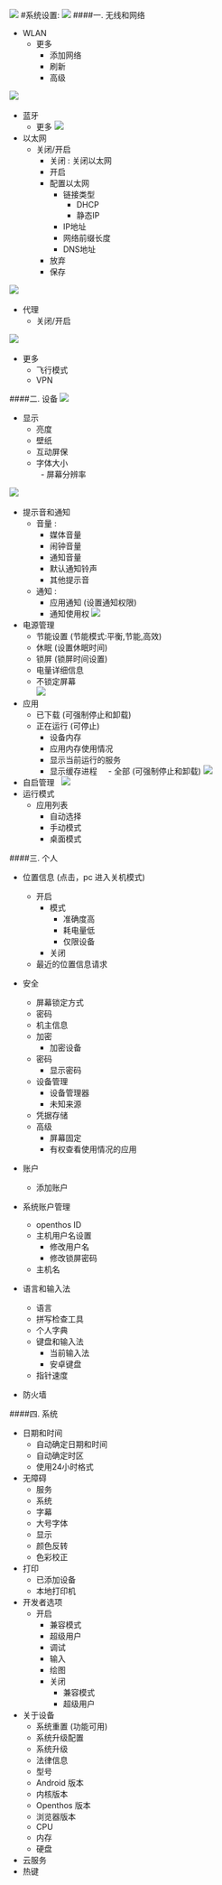 ![](https://github.com/openthos/community-analysis/blob/master/pic/using-instractions-pic/setting_zhenggejiemian.png)
#系统设置:
![](https://github.com/openthos/community-analysis/blob/master/pic/using-instractions-pic/setting_wlan.png) 
####一. 无线和网络
   - WLAN  
     - 更多  
        - 添加网络  
        - 刷新  
        - 高级  

![](https://github.com/openthos/community-analysis/blob/master/pic/using-instractions-pic/setting_bluetooth.png)       
   - 蓝牙   
     - 更多
![](https://github.com/openthos/community-analysis/blob/master/pic/using-instractions-pic/setting_yitaiwang.png)        
   - 以太网  
     - 关闭/开启  
       - 关闭 : 关闭以太网
       - 开启
        - 配置以太网  
          - 链接类型  
            - DHCP  
            - 静态IP  
          - IP地址  
          - 网络前缀长度  
          - DNS地址
        - 放弃  
        - 保存

![](https://github.com/openthos/community-analysis/blob/master/pic/using-instractions-pic/setting_daili.png)              
   - 代理  
     - 关闭/开启 

![](https://github.com/openthos/community-analysis/blob/master/pic/using-instractions-pic/setting_gengduo.png)    
   - 更多  
     - 飞行模式  
     - VPN

####二. 设备
![](https://github.com/openthos/community-analysis/blob/master/pic/using-instractions-pic/setting_xianshi.png)
   - 显示  
     - 亮度  
     - 壁纸  
     - 互动屏保  
     - 字体大小  
     - 屏幕分辨率  

![](https://github.com/openthos/community-analysis/blob/master/pic/using-instractions-pic/setting_tishiyin.png)      
   - 提示音和通知  
     - 音量 :
       - 媒体音量  
       - 闹钟音量  
       - 通知音量
       - 默认通知铃声  
       - 其他提示音
     - 通知 :
       - 应用通知 (设置通知权限)
       - 通知使用权
 ![](https://github.com/openthos/community-analysis/blob/master/pic/using-instractions-pic/setting_dianyuanguanli.png) 
 - 电源管理  
     - 节能设置 (节能模式:平衡,节能,高效)
     - 休眠 (设置休眠时间)
     - 锁屏 (锁屏时间设置)
     - 电量详细信息  
     - 不锁定屏幕  
 ![](https://github.com/openthos/community-analysis/blob/master/pic/using-instractions-pic/setting_yingyong.png) 
 - 应用  
     - 已下载 (可强制停止和卸载)
     - 正在运行 (可停止)
       - 设备内存  
       - 应用内存使用情况
       - 显示当前运行的服务
       - 显示缓存进程
     - 全部 (可强制停止和卸载)
![](https://github.com/openthos/community-analysis/blob/master/pic/using-instractions-pic/setting_ziqiguanli.png)  
 - 自启管理  
![](https://github.com/openthos/community-analysis/blob/master/pic/using-instractions-pic/setting_runmode.png) 
 - 运行模式  
     - 应用列表  
       - 自动选择
       - 手动模式
       - 桌面模式
       
####三. 个人 
   - 位置信息 (点击，pc 进入关机模式)
      - 开启
        - 模式
          - 准确度高
          - 耗电量低
          - 仅限设备
        - 关闭
      - 最近的位置信息请求
      
   -  安全   
      - 屏幕锁定方式
      - 密码
      - 机主信息
      - 加密
        - 加密设备
      - 密码
        - 显示密码
      - 设备管理
         - 设备管理器
         - 未知来源
      - 凭据存储
      - 高级
         - 屏幕固定
         - 有权查看使用情况的应用
   - 账户
      - 添加账户
   - 系统账户管理
      - openthos ID
      - 主机用户名设置
         - 修改用户名
         - 修改锁屏密码
      - 主机名
   - 语言和输入法
      - 语言
      - 拼写检查工具
      - 个人字典
      - 键盘和输入法
        - 当前输入法
        - 安卓键盘
      - 指针速度
   - 防火墙
        
####四. 系统
   - 日期和时间
      - 自动确定日期和时间
      - 自动确定时区
      - 使用24小时格式
   - 无障碍
     - 服务
     - 系统
     - 字幕
     - 大号字体  
     - 显示
     - 颜色反转
     - 色彩校正
   - 打印
      - 已添加设备
      - 本地打印机
   - 开发者选项
      - 开启
         - 兼容模式
         - 超级用户
         - 调试
         - 输入
         - 绘图
        - 关闭 
          - 兼容模式
          - 超级用户
   - 关于设备
     - 系统重置 (功能可用)
     - 系统升级配置
     - 系统升级 
     - 法律信息
     - 型号
     - Android 版本
     - 内核版本
     - Openthos 版本
     - 浏览器版本
     - CPU
     - 内存
     - 硬盘    
   - 云服务
   - 热键
